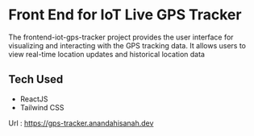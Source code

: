 # Front End for IoT Live GPS Tracker
The frontend-iot-gps-tracker project provides the user interface for visualizing and interacting with the GPS tracking data. It allows users to view real-time location updates and historical location data

## Tech Used
- ReactJS
- Tailwind CSS

Url : https://gps-tracker.anandahisanah.dev
